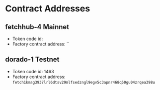 # Contract Addresses

## fetchhub-4 Mainnet

- Token code id:
- Factory contract address: ``

## dorado-1 Testnet

- Token code id: 1463
- Factory contract address: `fetch1kmag3937lrl6dtsv29mlfsedzngl9egv5c3apnr468q50gu04zrqea398u`
